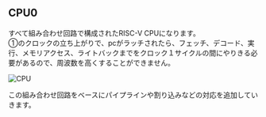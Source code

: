 ## CPU0 
すべて組み合わせ回路で構成されたRISC-V CPUになります。</br>
①のクロックの立ち上がりで、pcがラッチされたら、フェッチ、デコード、実行、メモリアクセス、ライトバックまでをクロック１サイクルの間にやりきる必要があるので、周波数を高くすることができません。</br>

![CPU](https://github.com/user-attachments/assets/26562ab2-a39b-4da3-9c37-1fe3de34dbc0)


この組み合わせ回路をベースにパイプラインや割り込みなどの対応を追加していきます。

